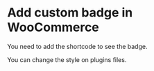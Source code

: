 # Add custom badge in WooCommerce

You need to add the shortcode to see the badge.

You can change the style on plugins files.
